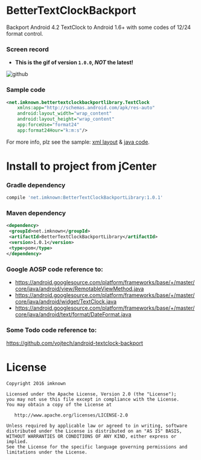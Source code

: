 # BetterTextClockBackport
Backport Android 4.2 TextClock to Android 1.6+ with some codes of 12/24 format control.

### Screen record
- **This is the gif of version `1.0.0`, *NOT* the latest!**  
  
![github](https://raw.githubusercontent.com/imknown/BetterTextClockBackport/master/Art/screen_record.gif "github")

### Sample code
``` xml
<net.imknown.bettertextclockbackportlibrary.TextClock
    xmlns:app="http://schemas.android.com/apk/res-auto"
    android:layout_width="wrap_content"
    android:layout_height="wrap_content"
    app:forceUse="format24"
    app:format24Hour="k:m:s"/>
```

For more info, plz see the sample: [xml layout][1] & [java code][2].  

[1]:https://github.com/imknown/BetterTextClockBackport/blob/master/BetterTextClockBackportSample/src/main/res/layout/activity_main.xml
[2]:https://github.com/imknown/BetterTextClockBackport/blob/master/BetterTextClockBackportSample/src/main/java/net/imknown/bettertextclockbackport/MainActivity.java#L28-L36

# Install to project from jCenter
### Gradle dependency
``` groovy
compile 'net.imknown:BetterTextClockBackportLibrary:1.0.1'
 ```

### Maven dependency
 ``` xml
<dependency>
  <groupId>net.imknown</groupId>
  <artifactId>BetterTextClockBackportLibrary</artifactId>
  <version>1.0.1</version>
  <type>pom</type>
</dependency>
 ```

### Google AOSP code reference to:
- https://android.googlesource.com/platform/frameworks/base/+/master/core/java/android/view/RemotableViewMethod.java
- https://android.googlesource.com/platform/frameworks/base/+/master/core/java/android/widget/TextClock.java
- https://android.googlesource.com/platform/frameworks/base/+/master/core/java/android/text/format/DateFormat.java

### Some Todo code reference to:
https://github.com/vojtech/android-textclock-backport

# License
    Copyright 2016 imknown
    
    Licensed under the Apache License, Version 2.0 (the "License");
    you may not use this file except in compliance with the License.
    You may obtain a copy of the License at
    
       http://www.apache.org/licenses/LICENSE-2.0
    
    Unless required by applicable law or agreed to in writing, software
    distributed under the License is distributed on an "AS IS" BASIS,
    WITHOUT WARRANTIES OR CONDITIONS OF ANY KIND, either express or implied.
    See the License for the specific language governing permissions and
    limitations under the License.
